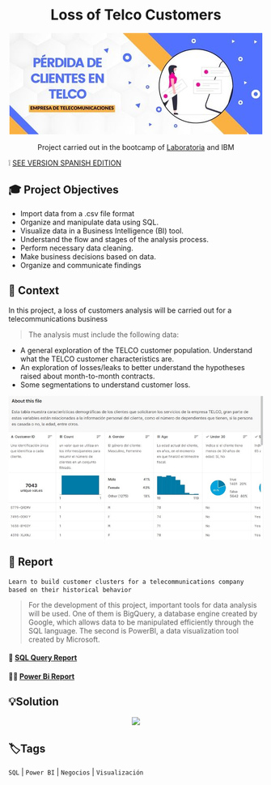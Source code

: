 <div align="center"> <h1> Loss of Telco Customers  </h1>  
  
![](/Portada_3.jpg)
  
Project carried out in the bootcamp of [Laboratoria](https://app.laboratoria.la/signup-and-login/) and IBM
</div>

❕ [SEE VERSION SPANISH EDITION](https://github.com/gianelytics/Data-analytics-Project-5/blob/f94392314a46a989795eacdbc06d7ce8f1ac8200/README_spanish.md)

## 🎓 Project Objectives

- Import data from a .csv file format
- Organize and manipulate data using SQL.
- Visualize data in a Business Intelligence (BI) tool.
- Understand the flow and stages of the analysis process.
- Perform necessary data cleaning.
- Make business decisions based on data.
- Organize and communicate findings

## 📌 Context

In this project, a loss of customers analysis will be carried out for a telecommunications business
>The analysis must include the following data:
- A general exploration of the TELCO customer population. Understand what the TELCO customer characteristics are.
- An exploration of losses/leaks to better understand the hypotheses raised about month-to-month contracts.
- Some segmentations to understand customer loss.

<div align="center">
  
![](/Dataset_4.jpg) 
  </div>


## 🔎 Report

    Learn to build customer clusters for a telecommunications company based on their historical behavior  
    
>For the development of this project, important tools for data analysis will be used. One of them is BigQuery, a database engine created by Google, which allows data to be manipulated efficiently through the SQL language. The second is PowerBI, a data visualization tool created by Microsoft.

<h4 align="left"> 📝 <a href="https://console.cloud.google.com/bigquery?sq=698978005693:15681600104c4a2491c10e330bab7a90">SQL Query Report</a>
  
<h4 align="left"> 👩‍💻 <a href="https://drive.google.com/drive/folders/1UPQef681MI_pN0WiTB6ly97mtTP63qlg?usp=sharing">Power Bi Report</a>


## 💡Solution
  
<div align="center">
  
<a target="_blank" href="https://www.loom.com/share/d66c7e480cf649188eb766378b791fc4" rel="noopener noreferrer" >![](https://cdn.loom.com/sessions/thumbnails/d66c7e480cf649188eb766378b791fc4-with-play.gif)</a>


</div>
  

## 🏷️Tags

`SQL` | `Power BI` | `Negocios` | `Visualización` 
